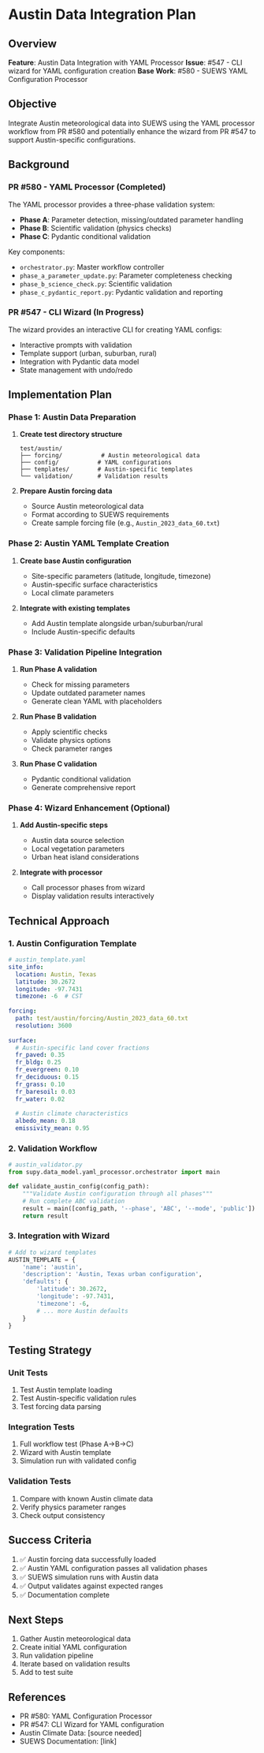 # Austin Data Integration Plan

## Overview
**Feature**: Austin Data Integration with YAML Processor
**Issue**: #547 - CLI wizard for YAML configuration creation
**Base Work**: #580 - SUEWS YAML Configuration Processor

## Objective
Integrate Austin meteorological data into SUEWS using the YAML processor workflow from PR #580 and potentially enhance the wizard from PR #547 to support Austin-specific configurations.

## Background

### PR #580 - YAML Processor (Completed)
The YAML processor provides a three-phase validation system:
- **Phase A**: Parameter detection, missing/outdated parameter handling
- **Phase B**: Scientific validation (physics checks)
- **Phase C**: Pydantic conditional validation

Key components:
- `orchestrator.py`: Master workflow controller
- `phase_a_parameter_update.py`: Parameter completeness checking
- `phase_b_science_check.py`: Scientific validation
- `phase_c_pydantic_report.py`: Pydantic validation and reporting

### PR #547 - CLI Wizard (In Progress)
The wizard provides an interactive CLI for creating YAML configs:
- Interactive prompts with validation
- Template support (urban, suburban, rural)
- Integration with Pydantic data model
- State management with undo/redo

## Implementation Plan

### Phase 1: Austin Data Preparation
1. **Create test directory structure**
   ```
   test/austin/
   ├── forcing/           # Austin meteorological data
   ├── config/           # YAML configurations
   ├── templates/        # Austin-specific templates
   └── validation/       # Validation results
   ```

2. **Prepare Austin forcing data**
   - Source Austin meteorological data
   - Format according to SUEWS requirements
   - Create sample forcing file (e.g., `Austin_2023_data_60.txt`)

### Phase 2: Austin YAML Template Creation
1. **Create base Austin configuration**
   - Site-specific parameters (latitude, longitude, timezone)
   - Austin-specific surface characteristics
   - Local climate parameters

2. **Integrate with existing templates**
   - Add Austin template alongside urban/suburban/rural
   - Include Austin-specific defaults

### Phase 3: Validation Pipeline Integration
1. **Run Phase A validation**
   - Check for missing parameters
   - Update outdated parameter names
   - Generate clean YAML with placeholders

2. **Run Phase B validation**
   - Apply scientific checks
   - Validate physics options
   - Check parameter ranges

3. **Run Phase C validation**
   - Pydantic conditional validation
   - Generate comprehensive report

### Phase 4: Wizard Enhancement (Optional)
1. **Add Austin-specific steps**
   - Austin data source selection
   - Local vegetation parameters
   - Urban heat island considerations

2. **Integrate with processor**
   - Call processor phases from wizard
   - Display validation results interactively

## Technical Approach

### 1. Austin Configuration Template
```yaml
# austin_template.yaml
site_info:
  location: Austin, Texas
  latitude: 30.2672
  longitude: -97.7431
  timezone: -6  # CST
  
forcing:
  path: test/austin/forcing/Austin_2023_data_60.txt
  resolution: 3600
  
surface:
  # Austin-specific land cover fractions
  fr_paved: 0.35
  fr_bldg: 0.25
  fr_evergreen: 0.10
  fr_deciduous: 0.15
  fr_grass: 0.10
  fr_baresoil: 0.03
  fr_water: 0.02
  
  # Austin climate characteristics
  albedo_mean: 0.18
  emissivity_mean: 0.95
```

### 2. Validation Workflow
```python
# austin_validator.py
from supy.data_model.yaml_processor.orchestrator import main

def validate_austin_config(config_path):
    """Validate Austin configuration through all phases"""
    # Run complete ABC validation
    result = main([config_path, '--phase', 'ABC', '--mode', 'public'])
    return result
```

### 3. Integration with Wizard
```python
# Add to wizard templates
AUSTIN_TEMPLATE = {
    'name': 'austin',
    'description': 'Austin, Texas urban configuration',
    'defaults': {
        'latitude': 30.2672,
        'longitude': -97.7431,
        'timezone': -6,
        # ... more Austin defaults
    }
}
```

## Testing Strategy

### Unit Tests
1. Test Austin template loading
2. Test Austin-specific validation rules
3. Test forcing data parsing

### Integration Tests
1. Full workflow test (Phase A→B→C)
2. Wizard with Austin template
3. Simulation run with validated config

### Validation Tests
1. Compare with known Austin climate data
2. Verify physics parameter ranges
3. Check output consistency

## Success Criteria
1. ✅ Austin forcing data successfully loaded
2. ✅ Austin YAML configuration passes all validation phases
3. ✅ SUEWS simulation runs with Austin data
4. ✅ Output validates against expected ranges
5. ✅ Documentation complete

## Next Steps
1. Gather Austin meteorological data
2. Create initial YAML configuration
3. Run validation pipeline
4. Iterate based on validation results
5. Add to test suite

## References
- PR #580: YAML Configuration Processor
- PR #547: CLI Wizard for YAML configuration
- Austin Climate Data: [source needed]
- SUEWS Documentation: [link]